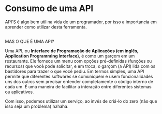 <h1>Consumo de uma API</h1>

<p>API´S é algo bem util na vida de um programador, por isso a importancia em aprender como utilizar desta ferramenta. </p>
<br>
MAS O QUE É UMA API? 

<p>Uma API, ou <strong>Interface de Programação de Aplicações (em inglês, Application Programming Interface)</strong>, é como um garçom em um restaurante. Ele fornece um menu com opções pré-definidas (funções ou recursos) que você pode solicitar, e em troca, o garçom (a API) lida com os bastidores para trazer o que você pediu. Em termos simples, uma API permite que diferentes softwares se comuniquem e usem funcionalidades uns dos outros sem precisar entender completamente o código interno de cada um. É uma maneira de facilitar a interação entre diferentes sistemas ou aplicativos.</p>
Com isso, podemos utilizar um serviço, ao invés de criá-lo do zero (não que isso seja um problema) hahaha.
